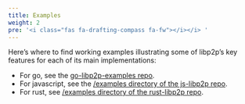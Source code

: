 ```yaml
---
title: Examples
weight: 2
pre: '<i class="fas fa-drafting-compass fa-fw"></i></i> '
---
```


Here’s where to find working examples illustrating some of libp2p’s key features 
for each of its main implementations:

* For go, see the [go-libp2p-examples repo](https://github.com/libp2p/go-libp2p/tree/master/examples).
* For javascript, see the [/examples directory of the js-libp2p repo](https://github.com/libp2p/js-libp2p/tree/master/examples).
* For rust, see [/examples directory of the rust-libp2p repo](https://github.com/libp2p/rust-libp2p/tree/master/examples).
